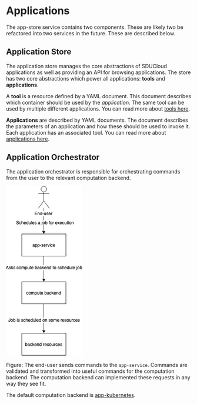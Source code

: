 # Applications

The app-store service contains two components. These are likely two be
refactored into two services in the future. These are described below.

## Application Store

The application store manages the core abstractions of SDUCloud applications
as well as providing an API for browsing applications. The store has two core
abstractions which power all applications: __tools__ and __applications__.

A __tool__ is a resource defined by a YAML document. This document describes
which container should be used by the _application_. The same tool can be
used by multiple different applications. You can read more about [tools
here](./wiki/tools.md).

__Applications__ are described by YAML documents. The document describes the
parameters of an application and how these should be used to invoke it. Each
application has an associated tool. You can read more about [applications
here](./wiki/apps.md).

## Application Orchestrator

The application orchestrator is responsible for orchestrating commands from
the user to the relevant computation backend.

![Scheduling applications](./wiki/schedule.png)

Figure: The end-user sends commands to the `app-service`. Commands are
validated and transformed into useful commands for the computation backend.
The computation backend can implemented these requests in any way they see
fit.

The default computation backend is [app-kubernetes](../app-kubernetes-service).
